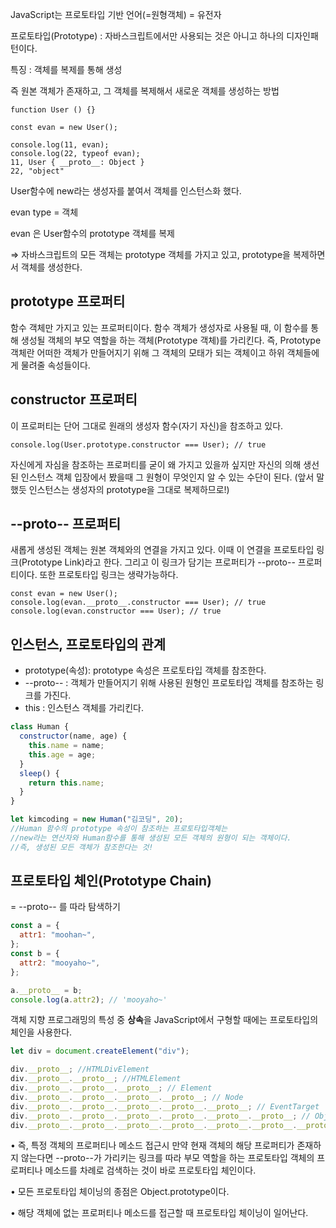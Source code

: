 JavaScript는 프로토타입 기반 언어(=원형객체) = 유전자

프로토타입(Prototype) : 자바스크립트에서만 사용되는 것은 아니고 하나의 디자인패턴이다.

특징 : 객체를 복제를 통해 생성

즉 원본 객체가 존재하고, 그 객체를 복제해서 새로운 객체를 생성하는 방법

```tsx
function User () {}

const evan = new User();

console.log(11, evan);
console.log(22, typeof evan);
11, User { __proto__: Object }
22, "object"
```

User함수에 new라는 생성자를 붙여서 객체를 인스턴스화 했다.

evan type = 객체

evan 은 User함수의 prototype 객체를 복제

⇒ 자바스크립트의 모든 객체는 prototype 객체를 가지고 있고, prototype을 복제하면서 객체를 생성한다.

## prototype 프로퍼티

함수 객체만 가지고 있는 프로퍼티이다.
함수 객체가 생성자로 사용될 때, 이 함수를 통해 생성될 객체의 부모 역할을 하는 객체(Prototype 객체)를 가리킨다.
즉, Prototype 객체란 어떠한 객체가 만들어지기 위해 그 객체의 모태가 되는 객체이고 하위 객체들에게 물려줄 속성들이다.

## constructor 프로퍼티

이 프로퍼티는 단어 그대로 원래의 생성자 함수(자기 자신)을 참조하고 있다.

```
console.log(User.prototype.constructor === User); // true
```

자신에게 자심을 참조하는 프로퍼티를 굳이 왜 가지고 있을까 싶지만 자신의 의해 생선된 인스턴스 객체 입장에서 봤을때 그 원형이 무엇인지 알 수 있는 수단이 된다. (앞서 말했듯 인스턴스는 생성자의 prototype을 그대로 복제하므로!)

## --proto-- 프로퍼티

새롭게 생성된 객체는 원본 객체와의 연결을 가지고 있다. 이때 이 연결을 프로토타입 링크(Prototype Link)라고 한다. 그리고 이 링크가 담기는 프로퍼티가 --proto-- 프로퍼티이다. 또한 프로토타입 링크는 생략가능하다.

```
const evan = new User();
console.log(evan.__proto__.constructor === User); // true
console.log(evan.constructor === User); // true
```

## 인스턴스, 프로토타입의 관계

- prototype(속성): prototype 속성은 프로토타입 객체를 참조한다.
- --proto-- : 객체가 만들어지기 위해 사용된 원형인 프로토타입 객체를 참조하는 링크를 가진다.
- this : 인스턴스 객체를 가리킨다.

```jsx
class Human {
  constructor(name, age) {
    this.name = name;
    this.age = age;
  }
  sleep() {
    return this.name;
  }
}

let kimcoding = new Human("김코딩", 20);
//Human 함수의 prototype 속성이 참조하는 프로토타입객체는
//new라는 연산자와 Human함수를 통해 생성된 모든 객체의 원형이 되는 객체이다.
//즉, 생성된 모든 객체가 참조한다는 것!
```

## 프로토타입 체인(Prototype Chain)

= --proto-- 를 따라 탐색하기

```jsx
const a = {
  attr1: "moohan~",
};
const b = {
  attr2: "mooyaho~",
};

a.__proto__ = b;
console.log(a.attr2); // 'mooyaho~'
```

객체 지향 프로그래밍의 특성 중 **상속**을 JavaScript에서 구형할 때에는 프로토타입의 체인을 사용한다.

```jsx
let div = document.createElement("div");

div.__proto__; //HTMLDivElement
div.__proto__.__proto__; //HTMLElement
div.__proto__.__proto__.__proto__; // Element
div.__proto__.__proto__.__proto__.__proto__; // Node
div.__proto__.__proto__.__proto__.__proto__.__proto__; // EventTarget
div.__proto__.__proto__.__proto__.__proto__.__proto__.__proto__; // Object
div.__proto__.__proto__.__proto__.__proto__.__proto__.__proto__.__proto__; // null
```

• 즉, 특정 객체의 프로퍼티나 메소드 접근시 만약 현재 객체의 해당 프로퍼티가 존재하지 않는다면 --proto--가 가리키는 링크를 따라 부모 역할을 하는 프로토타입 객체의 프로퍼티나 메소드를 차례로 검색하는 것이 바로 프로토타입 체인이다.

• 모든 프로토타입 체이닝의 종점은 Object.prototype이다.

• 해당 객체에 없는 프로퍼티나 메소드를 접근할 때 프로토타입 체이닝이 일어난다.
